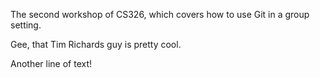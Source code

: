 

The second workshop of CS326, which covers how to use Git in a group setting.

Gee, that Tim Richards guy is pretty cool.

Another line of text!
